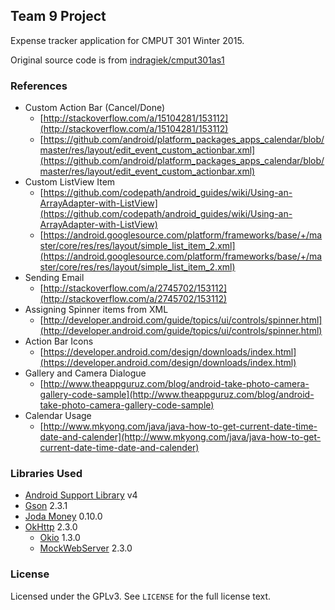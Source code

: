 ## Team 9 Project

Expense tracker application for CMPUT 301 Winter 2015.

Original source code is from [indragiek/cmput301as1](https://github.com/indragiek/cmput301as1)

### References

* Custom Action Bar (Cancel/Done)
	* [http://stackoverflow.com/a/15104281/153112](http://stackoverflow.com/a/15104281/153112)
	* [https://github.com/android/platform_packages_apps_calendar/blob/master/res/layout/edit_event_custom_actionbar.xml](https://github.com/android/platform_packages_apps_calendar/blob/master/res/layout/edit_event_custom_actionbar.xml)
* Custom ListView Item
	* [https://github.com/codepath/android_guides/wiki/Using-an-ArrayAdapter-with-ListView](https://github.com/codepath/android_guides/wiki/Using-an-ArrayAdapter-with-ListView)
	* [https://android.googlesource.com/platform/frameworks/base/+/master/core/res/res/layout/simple_list_item_2.xml](https://android.googlesource.com/platform/frameworks/base/+/master/core/res/res/layout/simple_list_item_2.xml)
* Sending Email
	* [http://stackoverflow.com/a/2745702/153112](http://stackoverflow.com/a/2745702/153112)
* Assigning Spinner items from XML
	* [http://developer.android.com/guide/topics/ui/controls/spinner.html](http://developer.android.com/guide/topics/ui/controls/spinner.html)
* Action Bar Icons
	* [https://developer.android.com/design/downloads/index.html](https://developer.android.com/design/downloads/index.html)
* Gallery and Camera Dialogue
	* [http://www.theappguruz.com/blog/android-take-photo-camera-gallery-code-sample](http://www.theappguruz.com/blog/android-take-photo-camera-gallery-code-sample)
* Calendar Usage
	* [http://www.mkyong.com/java/java-how-to-get-current-date-time-date-and-calender](http://www.mkyong.com/java/java-how-to-get-current-date-time-date-and-calender)

### Libraries Used

* [Android Support Library](http://developer.android.com/tools/support-library/index.html) v4
* [Gson](https://code.google.com/p/google-gson/) 2.3.1
* [Joda Money](http://www.joda.org/joda-money/) 0.10.0
* [OkHttp](http://square.github.io/okhttp/) 2.3.0
	* [Okio](https://github.com/square/okio) 1.3.0
	* [MockWebServer](https://github.com/square/okhttp/tree/master/mockwebserver) 2.3.0

### License

Licensed under the GPLv3. See `LICENSE` for the full license text.
